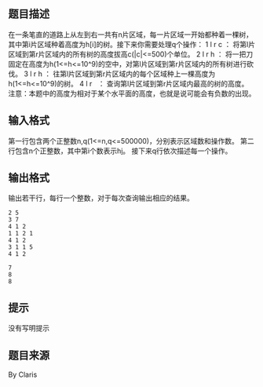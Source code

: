 


## 题目描述
在一条笔直的道路上从左到右一共有n片区域，每一片区域一开始都种着一棵树，其中第i片区域种着高度为h[i]的树。接下来你需要处理q个操作：
1 l r c ： 将第l片区域到第r片区域内的所有树的高度拔高c(|c|<=500)个单位。
2 l r h ： 将一把刀固定在高度为h(1<=h<=10^9)的空中，对第l片区域到第r片区域内的所有树进行砍伐。
3 l r h ： 往第l片区域到第r片区域内的每个区域种上一棵高度为h(1<=h<=10^9)的树。
4 l r   ： 查询第l片区域到第r片区域内最高的树的高度。
注意：本题中的高度为相对于某个水平面的高度，也就是说可能会有负数的出现。
## 输入格式
第一行包含两个正整数n,q(1<=n,q<=500000)，分别表示区域数和操作数。
第二行包含n个正整数，其中第i个数表示h[i](1<=h[i]<=10^9)。
接下来q行依次描述每一个操作。
## 输出格式
输出若干行，每行一个整数，对于每次查询输出相应的结果。

```input1
2 5
3 7
4 1 2
1 1 2 1
4 1 2
3 1 1 5
4 1 2

```
```output1
7
8
8
```

## 提示
没有写明提示
## 题目来源
By Claris


